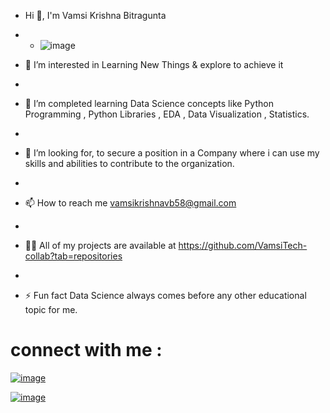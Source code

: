 - Hi 👋, I'm Vamsi Krishna Bitragunta
- - ![image](https://github.com/user-attachments/assets/b20f6cc8-86af-47a2-af3e-0c4611427475)

- 👀 I’m interested in Learning New Things & explore to achieve it
- 
- 🌱 I’m completed learning Data Science concepts like Python Programming , Python Libraries , EDA , Data Visualization , Statistics.
-  
- 💞️ I’m looking for, to secure a position in a Company where i can use my skills and abilities to contribute to the organization.
- 
- 📫 How to reach me vamsikrishnavb58@gmail.com
- 
- 👨‍💻 All of my projects are available at https://github.com/VamsiTech-collab?tab=repositories
- 
- ⚡ Fun fact Data Science always comes before any other educational topic for me.

# connect with me :
[![image](https://github.com/user-attachments/assets/ec144266-4e5c-434e-81b4-0fbbac33e751)](https://www.linkedin.com/in/vamsi-krishna-b-43517a222/)

[![image](https://github.com/user-attachments/assets/6cd038a6-392c-4323-a7be-d3795f67b375)](https://www.instagram.com/vam.si_bittu/)





<!---
VamsiTech-collab/VamsiTech-collab is a ✨ special ✨ repository because its `README.md` (this file) appears on your GitHub profile.
You can click the Preview link to take a look at your changes.
--->
